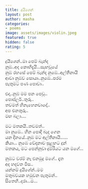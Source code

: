 ```yaml
---
title: දුයිශෙන්
layout: post
author: masha
categories:
- poems
image: assets/images/violin.jpeg
featured: true
hidden: false
rating: 5
---
```


දුයිශෙන්..මා පෙම් බැන්ද<br>
නුඹ..අද කොහිදැයි...සැඟවූයේ<br>
නුඹ රහසේ පෙම් බැන්ද නුඹෙ..අල්තීනායි<br>
ආවා නුඹව සොයා..නුඹෙ..පරම<br>
පැතුමට පණ පොවා..<br>

එදා..නුඹ මම පන පෙවූ..<br>
පොප්ලර්..තුරු..<br>
තවමත් හිනැහෙනවාදෝ..<br>
අප එනතුරු..<br>
මඟ බලා....<br>

මට මතකයි..තවමත්..<br>
මා නුඹෙ.. හීන පොදි බැද ගෙන<br>
යන දිනයේ..නුඹ මට අල්තීනායි......<br>
කියා... නුඹෙ වේදනාව සුළඟට දුන්<br>
මතකය, මට පෙන්නූවා දුම්රියට යන මගේ...<br>

නුඹට වරම් නෑ එනමුදු මගේ.. දෑත<br>
අද හදවත මිස..<br>
යන්නම් දුයිශේන්..මම<br>
මතුබවයක හමුවන පැතුමන්..<br>
සිතෙහි..දරා...ම...<br>
